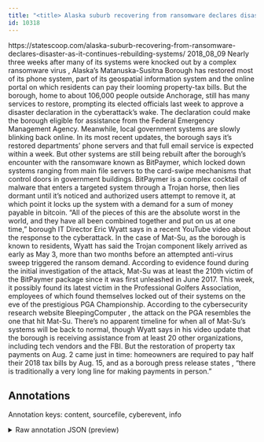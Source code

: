```yaml
---
title: "<title> Alaska suburb recovering from ransomware declares disaster as it continues rebuilding systems </title>"
id: 10318
---
```


<title> Alaska suburb recovering from ransomware declares disaster as it continues rebuilding systems </title>
<source> https://statescoop.com/alaska-suburb-recovering-from-ransomware-declares-disaster-as-it-continues-rebuilding-systems/ </source>
<date> 2018_08_09 </date>
<text>
Nearly three weeks after many of its systems were knocked out by a complex ransomware virus , Alaska’s Matanuska-Susitna Borough has restored most of its phone system, part of its geospatial information system and the online portal on which residents can pay their looming property-tax bills. But the borough, home to about 106,000 people outside Anchorage, still has many services to restore, prompting its elected officials last week to approve a disaster declaration in the cyberattack’s wake. 
 The declaration could make the borough eligible for assistance from the Federal Emergency Management Agency. Meanwhile, local government systems are slowly blinking back online. In its most recent updates, the borough says it’s restored departments’ phone servers and that full email service is expected within a week.
But other systems are still being rebuilt after the borough’s encounter with the ransomware known as BitPaymer, which locked down systems ranging from main file servers to the card-swipe mechanisms that control doors in government buildings. BitPaymer is a complex cocktail of malware that enters a targeted system through a Trojan horse, then lies dormant until it’s noticed and authorized users attempt to remove it, at which point it locks up the system with a demand for a sum of money payable in bitcoin.
 “All of the pieces of this are the absolute worst in the world, and they have all been combined together and put on us at one time,” borough IT Director Eric Wyatt says in a recent YouTube video about the response to the cyberattack.
In the case of Mat-Su, as the borough is known to residents, Wyatt has said the Trojan component likely arrived as early as May 3, more than two months before an attempted anti-virus sweep triggered the ransom demand. According to evidence found during the initial investigation of the attack, Mat-Su was at least the 210th victim of the BitPaymer package since it was first unleashed in June 2017. This week, it possibly found its latest victim in the Professional Golfers Association, employees of which found themselves locked out of their systems on the eve of the prestigious PGA Championship. According to the cybersecurity research website BleepingComputer , the attack on the PGA resembles the one that hit Mat-Su.
 There’s no apparent timeline for when all of Mat-Su’s systems will be back to normal, though Wyatt says in his video update that the borough is receiving assistance from at least 20 other organizations, including tech vendors and the FBI.
But the restoration of property tax payments on Aug. 2 came just in time: homeowners are required to pay half their 2018 tax bills by Aug. 15, and as a borough press release states , “there is traditionally a very long line for making payments in person.”     
</text>



## Annotations

Annotation keys: content, sourcefile, cyberevent, info

<details>
<summary>Raw annotation JSON (preview)</summary>

```json
{
  "content": "Nearly three weeks after many of its systems were knocked out by a complex ransomware virus , Alaska\u2019s Matanuska-Susitna Borough has restored most of its phone system, part of its geospatial information system and the online portal on which residents can pay their looming property-tax bills. But the borough, home to about 106,000 people outside Anchorage, still has many services to restore, prompting its elected officials last week to approve a disaster declaration in the cyberattack\u2019s wake.   The declaration could make the borough eligible for assistance from the Federal Emergency Management Agency. Meanwhile, local government systems are slowly blinking back online. In its most recent updates, the borough says it\u2019s restored departments\u2019 phone servers and that full email service is expected within a week. But other systems are still being rebuilt after the borough\u2019s encounter with the ransomware known as BitPaymer, which locked down systems ranging from main file servers to the card-swipe mechanisms that control doors in government buildings. BitPaymer is a complex cocktail of malware that enters a targeted system through a Trojan horse, then lies dormant until it\u2019s noticed and authorized users attempt to remove it, at which point it locks up the system with a demand for a sum of money payable in bitcoin.  \u201cAll of the pieces of this are the absolute worst in the world, and they have all been combined together and put on us at one time,\u201d borough IT Director Eric Wyatt says in a recent YouTube video about the response to the cyberattack. In the case of Mat-Su, as the borough is known to residents, Wyatt has said the Trojan component likely arrived as early as May 3, more than two months before an attempted anti-virus sweep triggered the ransom demand. According to evidence found during the initial investigation of the attack, Mat-Su was at least the 210th victim of the BitPaymer package since it was first unleashed in June 2017. This week, it possibly found its latest victim in the Professional Golfers Association, employees of which found themselves locked out of their systems on the eve of the prestigious PGA Championship. According to the cybersecurity research website BleepingComputer , the attack on the PGA resembles the one that hit Mat-Su.  There\u2019s no apparent timeline for when all of Mat-Su\u2019s systems will be back to normal, though Wyatt says in his video update that the borough is receiving assistance from at least 20 other organizations, including tech vendors and the FBI. But the restoration of property tax payments on Aug. 2 came just in time: homeowners are required to pay half their 2018 tax bills by Aug. 15, and as a borough press release states , \u201cthere is traditionally a very long line for making payments in person.\u201d     ",
  "sourcefile": "10318.txt",
  "cyberevent": {
    "hopper": [
      {
        "index": 0,
        "relation": "Same",
        "events": [
          {
            "index": "E1",
            "type": "Attack",
            "realis": "Actual",
            "nugget": {
              "startOffset": 45,
              "index": "T2",
              "endOffset": 61,
              "text": "were knocked out"
            },
            "argument": [
              {
                "index": "T3",
                "text": "its systems",
                "endOffset": 44,
                "role": {
                  "type": "Victim"
                },
                "startOffset": 33,
                "type": "System"
              },
              {
                "index": "T1",
                "external_reference": {
                  "wikidataid": "Q926331"
                },
                "endOffset": 91,
                "role": {
                  "type": "Tool"
                },
                "text": "a complex ransomware virus",
                "startOffset": 65,
                "type": "Malware"
              },
             
```
</details>
